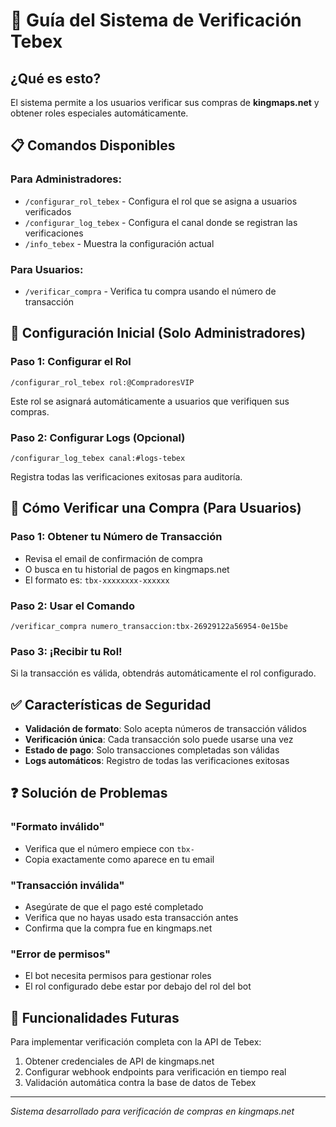 # 🛒 Guía del Sistema de Verificación Tebex

## ¿Qué es esto?
El sistema permite a los usuarios verificar sus compras de **kingmaps.net** y obtener roles especiales automáticamente.

## 📋 Comandos Disponibles

### Para Administradores:
- `/configurar_rol_tebex` - Configura el rol que se asigna a usuarios verificados
- `/configurar_log_tebex` - Configura el canal donde se registran las verificaciones
- `/info_tebex` - Muestra la configuración actual

### Para Usuarios:
- `/verificar_compra` - Verifica tu compra usando el número de transacción

## 🔧 Configuración Inicial (Solo Administradores)

### Paso 1: Configurar el Rol
```
/configurar_rol_tebex rol:@CompradoresVIP
```
Este rol se asignará automáticamente a usuarios que verifiquen sus compras.

### Paso 2: Configurar Logs (Opcional)
```
/configurar_log_tebex canal:#logs-tebex
```
Registra todas las verificaciones exitosas para auditoría.

## 👤 Cómo Verificar una Compra (Para Usuarios)

### Paso 1: Obtener tu Número de Transacción
- Revisa el email de confirmación de compra
- O busca en tu historial de pagos en kingmaps.net
- El formato es: `tbx-xxxxxxxx-xxxxxx`

### Paso 2: Usar el Comando
```
/verificar_compra numero_transaccion:tbx-26929122a56954-0e15be
```

### Paso 3: ¡Recibir tu Rol!
Si la transacción es válida, obtendrás automáticamente el rol configurado.

## ✅ Características de Seguridad

- **Validación de formato**: Solo acepta números de transacción válidos
- **Verificación única**: Cada transacción solo puede usarse una vez
- **Estado de pago**: Solo transacciones completadas son válidas
- **Logs automáticos**: Registro de todas las verificaciones exitosas

## ❓ Solución de Problemas

### "Formato inválido"
- Verifica que el número empiece con `tbx-`
- Copia exactamente como aparece en tu email

### "Transacción inválida"
- Asegúrate de que el pago esté completado
- Verifica que no hayas usado esta transacción antes
- Confirma que la compra fue en kingmaps.net

### "Error de permisos"
- El bot necesita permisos para gestionar roles
- El rol configurado debe estar por debajo del rol del bot

## 🔮 Funcionalidades Futuras

Para implementar verificación completa con la API de Tebex:
1. Obtener credenciales de API de kingmaps.net
2. Configurar webhook endpoints para verificación en tiempo real
3. Validación automática contra la base de datos de Tebex

---
*Sistema desarrollado para verificación de compras en kingmaps.net*
